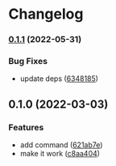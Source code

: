 # Changelog

### [0.1.1](https://www.github.com/brokeyourbike/doccano-to-automl-jsonl/compare/v0.1.0...v0.1.1) (2022-05-31)


### Bug Fixes

* update deps ([6348185](https://www.github.com/brokeyourbike/doccano-to-automl-jsonl/commit/6348185ce04f08552ef103fba968b23d41b3d978))

## 0.1.0 (2022-03-03)


### Features

* add command ([621ab7e](https://www.github.com/brokeyourbike/doccano-to-automl-jsonl/commit/621ab7e4a1f124201d9e5c3bb9c586cc174103fc))
* make it work ([c8aa404](https://www.github.com/brokeyourbike/doccano-to-automl-jsonl/commit/c8aa404164caf5265aa1c438b465774690e05bd4))
